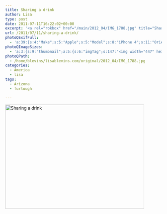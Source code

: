 ```yaml
---
title: Sharing a drink
author: Lisa
type: post
date: 2011-07-11T16:22:02+00:00
excerpt: '<a rel="rokbox" href="/main/2012_04/IMG_1788.jpg" title="Sharing a drink"><img width="447" height="334" alt="Sharing a drink" src="/thumbnail/2012_04/IMG_1788.jpg" class="photoQexcerpt photoQLinkImg" /></a>'
url: /2011/07/11/sharing-a-drink/
photoQExifFull:
  - 'a:39:{s:4:"Make";s:5:"Apple";s:5:"Model";s:8:"iPhone 4";s:11:"Orientation";s:17:"1: Normal (0 deg)";s:11:"xResolution";s:26:"72 dots per ResolutionUnit";s:11:"yResolution";s:26:"72 dots per ResolutionUnit";s:14:"ResolutionUnit";s:4:"Inch";s:8:"Software";s:5:"4.3.3";s:8:"DateTime";s:19:"2011:07:11 17:22:02";s:12:"ExposureTime";s:8:"1/15 sec";s:7:"FNumber";s:5:"f/2.8";s:15:"ExposureProgram";s:7:"Program";s:15:"ISOSpeedRatings";s:3:"160";s:11:"ExifVersion";s:12:"version 2.21";s:16:"DateTimeOriginal";s:19:"2011:07:11 17:22:02";s:17:"DateTimedigitized";s:19:"2011:07:11 17:22:02";s:17:"ShutterSpeedValue";s:8:"1/15 sec";s:13:"ApertureValue";s:5:"f/2.8";s:12:"MeteringMode";s:13:"Multi-Segment";s:5:"Flash";s:8:"No Flash";s:11:"FocalLength";s:7:"3.85 mm";s:15:"FlashPixVersion";s:9:"version 1";s:10:"ColorSpace";s:4:"sRGB";s:14:"ExifImageWidth";s:11:"2592 pixels";s:15:"ExifImageHeight";s:11:"1936 pixels";s:13:"SensingMethod";s:35:"Unknown: One Chip Color Area Sensor";s:12:"ExposureMode";s:1:"0";s:12:"WhiteBalance";s:1:"0";s:16:"SceneCaptureMode";s:1:"0";s:20:"FocalLength35mmEquiv";s:0:"";s:7:"NumTags";s:1:"9";s:18:"Latitude Reference";s:1:"N";s:8:"Latitude";s:15:"33.390333333333";s:19:"Longitude Reference";s:1:"W";s:9:"Longitude";s:15:"111.68983333333";s:18:"Altitude Reference";s:15:"Above Sea Level";s:8:"Altitude";s:16:"445.23428571429m";s:4:"Time";s:8:"137:22:0";s:17:"ImageDirectionRef";s:1:"T";s:14:"ImageDirection";s:8:"101.8416";}'
photoQImageSizes:
  - 'a:3:{s:9:"thumbnail";a:5:{s:6:"imgTag";s:147:"<img width="447" height="334" alt="Sharing a drink" src="/thumbnail/2012_04/IMG_1788.jpg" class="PhotoQImg" />";s:6:"imgUrl";s:68:"/thumbnail/2012_04/IMG_1788.jpg";s:7:"imgPath";s:71:"/home/blevins/lisablevins.com/thumbnail/2012_04/IMG_1788.jpg";s:8:"imgWidth";s:3:"447";s:9:"imgHeight";s:3:"334";}s:4:"main";a:5:{s:6:"imgTag";s:142:"<img width="700" height="523" alt="Sharing a drink" src="/main/2012_04/IMG_1788.jpg" class="PhotoQImg" />";s:6:"imgUrl";s:63:"/main/2012_04/IMG_1788.jpg";s:7:"imgPath";s:66:"/home/blevins/lisablevins.com/main/2012_04/IMG_1788.jpg";s:8:"imgWidth";s:3:"700";s:9:"imgHeight";s:3:"523";}s:8:"original";a:5:{s:6:"imgTag";s:148:"<img width="2592" height="1936" alt="Sharing a drink" src="/original/2012_04/IMG_1788.jpg" class="PhotoQImg" />";s:6:"imgUrl";s:67:"/original/2012_04/IMG_1788.jpg";s:7:"imgPath";s:70:"/home/blevins/lisablevins.com/original/2012_04/IMG_1788.jpg";s:8:"imgWidth";s:4:"2592";s:9:"imgHeight";s:4:"1936";}}'
photoQPath:
  - /home/blevins/lisablevins.com/original/2012_04/IMG_1788.jpg
categories:
  - America
  - lisa
tags:
  - Arizona
  - furlough

---
```

<a rel="lightbox" href="/main/2012_04/IMG_1788.jpg" title="Sharing a drink"><img width="447" height="334" alt="Sharing a drink" src="/thumbnail/2012_04/IMG_1788.jpg" class="photoQcontent photoQLinkImg" /></a>

<div class="photoQDescr">
</div>